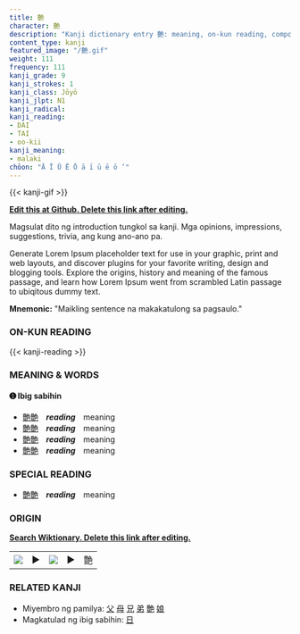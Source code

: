 ```yaml
---
title: 艶
character: 艶
description: "Kanji dictionary entry 艶: meaning, on-kun reading, compounds, origin, related kanji"
content_type: kanji
featured_image: "/艶.gif"
weight: 111
frequency: 111
kanji_grade: 9
kanji_strokes: 1
kanji_class: Jōyō
kanji_jlpt: N1
kanji_radical: 
kanji_reading: 
- DAI
- TAI
- oo-kii
kanji_meaning:
- malaki
chōon: "Ā Ī Ū Ē Ō ā ī ū ē ō ’"
---
```

[//]: # (Don't edit the line below. Kanji animated GIF code is automatically generated.)
{{< kanji-gif >}}

[//]: # (Edit below this line.)

**[Edit this at Github. Delete this link after editing.](https://github.com/tim0g/tim/tree/main/content/kanji/艶/index.md)**

Magsulat dito ng introduction tungkol sa kanji. Mga opinions, impressions, suggestions, trivia, ang kung ano-ano pa.

Generate Lorem Ipsum placeholder text for use in your graphic, print and web layouts, and discover plugins for your favorite writing, design and blogging tools. Explore the origins, history and meaning of the famous passage, and learn how Lorem Ipsum went from scrambled Latin passage to ubiqitous dummy text.
 
**Mnemonic:** "Maikling sentence na makakatulong sa pagsaulo."

### ON-KUN READING

[//]: # (Don't edit the line below. ON-KUN READING code is automatically generated.)
{{< kanji-reading >}}

### MEANING & WORDS

#### ➊ **Ibig sabihin**
  - [艶](../艶)[艶](../艶)　***reading***　meaning
  - [艶](../艶)[艶](../艶)　***reading***　meaning
  - [艶](../艶)[艶](../艶)　***reading***　meaning
  - [艶](../艶)[艶](../艶)　***reading***　meaning

### SPECIAL READING
  - [艶](../艶)[艶](../艶)　***reading***　meaning

### ORIGIN

**[Search Wiktionary. Delete this link after editing.](https://wiktionary.org/wiki/艶)**
<table class="kanji-table"><tr><td>
<img src="60px-艶-bronze.svg.png">
</td><td>▶</td><td>
<img src="60px-艶-oracle.svg.png">
</td><td>▶</td>
<td class="kanji-origin">艶</td>
</tr></table>

### RELATED KANJI
- Miyembro ng pamilya: [父](../父) [母](../母) [兄](../兄) [弟](../弟) [艶](../艶) [娘](../娘)
- Magkatulad ng ibig sabihin: [日](../日)
